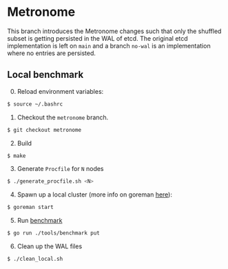# Metronome
This branch introduces the Metronome changes such that only the shuffled subset is getting persisted in the WAL of etcd. The original etcd implementation is left on `main` and a branch `no-wal` is an implementation where no entries are persisted.

## Local benchmark
0. Reload environment variables:
```bash
$ source ~/.bashrc  
```
1. Checkout the `metronome` branch.
```bash
$ git checkout metronome
```
2. Build
```bash
$ make
```
3. Generate `Procfile` for `N` nodes
```bash
$ ./generate_procfile.sh <N>
```
4. Spawn up a local cluster (more info on goreman [here](https://github.com/etcd-io/etcd/tree/main?tab=readme-ov-file#running-a-local-etcd-cluster)):
```bash
$ goreman start
```
5. Run [benchmark](https://etcd.io/docs/v3.5/benchmarks/etcd-3-demo-benchmarks/)
```bash
$ go run ./tools/benchmark put
```
6. Clean up the WAL files
```bash
$ ./clean_local.sh
```